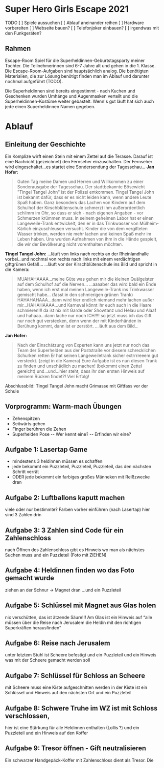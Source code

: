 # Super Hero Girls Escape 2021
TODO
[ ] Spiele aussuchen
[ ] Ablauf aneinander reihen
[ ] Hardware vorbereiten
[ ] Webseite bauen?
[ ] Telefonjoker einbauen?
[ ] irgendwas mit den Funkgeräten?

## Rahmen
Escape-Room Spiel für die Superheldinnen-Geburtstagsparty meiner Tochter.
Die Teilnehmerinnen sind 6-7 Jahre alt und gehen in die 1. Klasse.
Die Escape-Room-Aufgaben sind hauptsächlich analog.
Die benötigten Materialien, die zur Lösung benötigt finden man im Ablauf und darunter nochmal aufgeführt (TODO).

Die Superheldinnen sind bereits eingestimmt - nach Kuchen und Geschenken wurden Umhänge und Augenmasken verteilt und die Superheldinnen-Kostüme weiter gebastelt.
Wenn's gut läuft hat sich auch jede einen Superheldinnen Namen gegeben.

# Ablauf

## Einleitung der Geschichte

Ein Komplize wirft einen Stein mit einem Zettel auf die Terasse.
Darauf ist eine Nachricht (gezeichnet) den Fernseher einzuschalten.
Der Fernseher wird eingeschaltet...es startet eine Sondersendung der Tagesschau...
**Jan Hofer:**
> Guten Tag meine Damen und Herren und Willkommen zu einer Sonderausgabe der Tagesschau.
> Der stadtbekannte Bösewicht "Tingel Tangel John" ist der Polizei entkommen. Tingel Tangel John ist bekannt dafür, dass er es nicht leiden kann, wenn andere Leute Spaß haben. 
> Ganz besonders das Lachen von Kindern auf dem Schulhof der Kirschblütenschule schmerzt ihm außerordentlich schlimm im Ohr, so dass er sich - nach eigenen Angaben - vor Schmerzen krümmen muss. 
> In seinem geheimen Labor hat er einen Langeweile-Trank entwickelt, den er in das Trinkwasser von Mülheim-Kärlich einzuschleusen versucht. 
> Kinder die von dem vergifteten Wasser trinken, werden nie mehr lachen und keinen Spaß mehr im Leben haben.
> Uns wurden Aufnahmen von ihm in die Hände gespielt, die wir der Bevölkerung nicht vorenthalten möchten.

**Tingel Tangel John:**
...läuft von links nach rechts an der Rheinlandhalle vorbei...und nochmal von rechts nach links mit einem verdächtigen giftgrünen Gefäß...
...läuft vor der Kirschblütenschule ins Bild und spricht in die Kamera:
> MUAHAHAAAA...meine Güte was gehen mir die kleinen Quälgeister auf dem Schulhof auf die Nerven...
> ...aaaaber das wird bald ein Ende haben, wenn ich erst mal meinen Langeweile-Trank ins Trinkwasser gemischt habe... (fasst in den schmierigen grünen Trank)
> HAHAHAHAAA...dann wird hier endlich niemand mehr lachen außer mir...HAHAHAAAA...und Karneval könnt ihr euch auch in die Haare schmieren!!!
> da ist nix mit Garde oder Showtanz und Helau und Alaaf und hahaaa...dann lache nur noch ICH!!!!
> so jetzt muss ich das Gift nur noch gut verstecken, denn wenn der mit Kinderhänden in Berühung kommt, dann ist er zerstört.
...läuft aus dem Bild...

**Jan Hofer:**
> Nach der Einschätzung von Experten kann uns jetzt nur noch das Team der Superhelden aus der Poststraße vor diesem schrecklichen Schurken retten
> Er hat seinen Langeweiletrank sicher extrrrreeem gut versteckt.
> (zeigt in die Kamera) Eure Aufgabe ist es nun diesen Trank zu finden und unschädlich zu machen!
> (bekommt einen Zettel gereicht) und...und...hier steht, dass ihr den ersten Hinweis auf meinem Rücken findet?!
> Viel Erfolg!

Abschlussbild: Tingel Tangel John macht Grimasse mit Giftfass vor der Schule

## Vorprogramm: Warm-mach Übungen 
- Zehenspitzen
- Seitwärts gehen
- Finger berühren die Zehen
- Superhelden Pose
-- Wer kennt eine?
-- Erfinden wir eine?

## Aufgabe 1: Lasertap Game
- mindestens 3 heldinnen müssen es schaffen
- jede bekommt ein Puzzleteil, Puzzleteil, Puzzleteil, das den nächsten Schritt verrät
- ODER jede bekommt ein farbiges großes Männeken mit Reißzwecke dran

## Aufgabe 2: Luftballons kaputt machen 
viele oder nur bestimmte?
Farben vorher einführen (nach Lasertap)
hier sind 3 Zahlen drin

## Aufgabe 3: 3 Zahlen sind Code für ein Zahlenschloss
nach Öffnen des Zahlenschloss
gibt es Hinweis wo man als nächstes Suchen muss
und ein Puzzleteil
(Foto mit ZIEHEN)

## Aufgabe 4: Heldinnen finden wo das Foto gemacht wurde
ziehen an der Schnur → Magnet dran
...und ein Puzzleteil

## Aufgabe 5: Schlüssel mit Magnet aus Glas holen
nix verschütten, das ist ätzende Säure!!!
Am Glas ist ein Hinweis auf “alle müssen über die Reise nach Jerusalem die Heldin mit den richtigen Superkräften herausfinden”

## Aufgabe 6: Reise nach Jerusalem
unter letztem Stuhl ist Scheere befestigt
und ein Puzzleteil
und ein Hinweis was mit der Scheere gemacht werden soll

## Aufgabe 7: Schlüssel für Schloss an Scheere
mit Scheere muss eine Kiste aufgeschnitten werden
in der Kiste ist ein Schlüssel und Hinweis auf den nächsten Ort
und ein Puzzleteil

## Aufgabe 8: Schwere Truhe im WZ ist mit Schloss verschlossen,
hier ist eine Stärkung für alle Heldinnen enthalten (Lollis ?)
und ein Puzzleteil
und ein Hinweis auf den Koffer

## Aufgabe 9: Tresor öffnen - Gift neutralisieren
Ein schwarzer Handgepäck-Koffer mit Zahlenschloss dient als Tresor.
Die 

